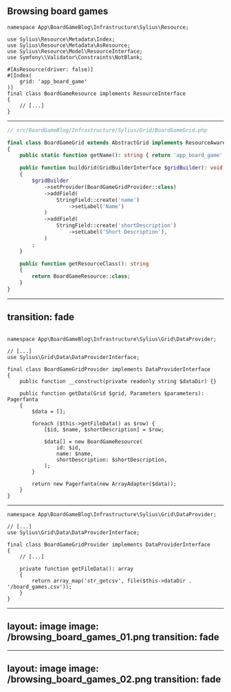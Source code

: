 ## Browsing board games

<v-clicks>

```php{all|9-13|9-13,3}
namespace App\BoardGameBlog\Infrastructure\Sylius\Resource;

use Sylius\Resource\Metadata\Index;
use Sylius\Resource\Metadata\AsResource;
use Sylius\Resource\Model\ResourceInterface;
use Symfony\\Validator\Constraints\NotBlank;

#[AsResource(driver: false)]
#[Index(
    grid: 'app_board_game'
)]
final class BoardGameResource implements ResourceInterface
{
    // [...]
}

```

</v-clicks>

---

```php {all|22-25|10}
// src/BoardGameBlog/Infrastructure/Sylius/Grid/BoardGameGrid.php

final class BoardGameGrid extends AbstractGrid implements ResourceAwareGridInterface
{
    public static function getName(): string { return 'app_board_game'; }

    public function buildGrid(GridBuilderInterface $gridBuilder): void
    {
        $gridBuilder
            ->setProvider(BoardGameGridProvider::class)
            ->addField(
                StringField::create('name')
                    ->setLabel('Name')
            )
            ->addField(
                StringField::create('shortDescription')
                    ->setLabel('Short Description'),
            )
        ;
    }

    public function getResourceClass(): string
    {
        return BoardGameResource::class;
    }
}

```

<!--
The Grid package has its own provider system.
The default one use Doctrine ORM.
-->

---
transition: fade
---

```php{all|6|7,5|7,5,11|13|15|16|18-22|25}

namespace App\BoardGameBlog\Infrastructure\Sylius\Grid\DataProvider;

// [...]
use Sylius\Grid\Data\DataProviderInterface;

final class BoardGameGridProvider implements DataProviderInterface
{
    public function __construct(private readonly string $dataDir) {}

    public function getData(Grid $grid, Parameters $parameters): Pagerfanta
    {
        $data = [];

        foreach ($this->getFileData() as $row) {
            [$id, $name, $shortDescription] = $row;

            $data[] = new BoardGameResource(
                id: $id,
                name: $name,
                shortDescription: $shortDescription,
            );
        }

        return new Pagerfanta(new ArrayAdapter($data));
    }
}

```

---

```php{all|10-13}
namespace App\BoardGameBlog\Infrastructure\Sylius\Grid\DataProvider;

// [...]
use Sylius\Grid\Data\DataProviderInterface;

final class BoardGameGridProvider implements DataProviderInterface
{
    // [...]

    private function getFileData(): array
    {
        return array_map('str_getcsv', file($this->dataDir . '/board_games.csv'));
    }
}

```

---
layout: image
image: /browsing_board_games_01.png
transition: fade
---

---
layout: image
image: /browsing_board_games_02.png
transition: fade
---
